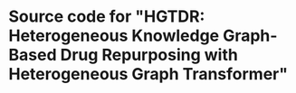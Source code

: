 # Source code for "HGTDR: Heterogeneous Knowledge Graph-Based Drug Repurposing with Heterogeneous Graph Transformer"
